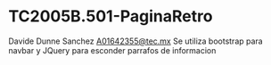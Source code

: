 # TC2005B.501-PaginaRetro

Davide Dunne Sanchez A01642355@tec.mx
Se utiliza bootstrap para navbar y JQuery para esconder parrafos de informacion
